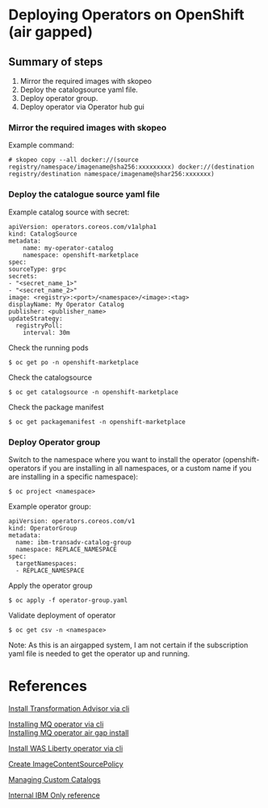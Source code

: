 # Deploying Operators on OpenShift (air gapped)

## Summary of steps

1. Mirror the required images with skopeo
2. Deploy the catalogsource yaml file.
3. Deploy operator group.
4. Deploy operator via Operator hub gui

### Mirror the required images with skopeo
Example command:
        
    # skopeo copy --all docker://(source registry/namespace/imagename@sha256:xxxxxxxxx) docker://(destination registry/destination namespace/imagename@shar256:xxxxxxx)

### Deploy the catalogue source yaml file
Example catalog source with secret:

    apiVersion: operators.coreos.com/v1alpha1
    kind: CatalogSource
    metadata:
        name: my-operator-catalog
        namespace: openshift-marketplace
    spec:
    sourceType: grpc
    secrets: 
    - "<secret_name_1>"
    - "<secret_name_2>"
    image: <registry>:<port>/<namespace>/<image>:<tag>
    displayName: My Operator Catalog
    publisher: <publisher_name>
    updateStrategy:
      registryPoll:
        interval: 30m

Check the running pods

    $ oc get po -n openshift-marketplace

Check the catalogsource

    $ oc get catalogsource -n openshift-marketplace

Check the package manifest

    $ oc get packagemanifest -n openshift-marketplace


### Deploy Operator group
Switch to the namespace where you want to install the operator (openshift-operators if you are installing in all namespaces, or a custom name if you are installing in a specific namespace):

    $ oc project <namespace>

Example operator group:

    apiVersion: operators.coreos.com/v1
    kind: OperatorGroup
    metadata:
      name: ibm-transadv-catalog-group
      namespace: REPLACE_NAMESPACE
    spec:
      targetNamespaces:
      - REPLACE_NAMESPACE

Apply the operator group
```
$ oc apply -f operator-group.yaml
```

Validate deployment of operator

    $ oc get csv -n <namespace>

Note: As this is an airgapped system, I am not certain if the subscription yaml file is needed to get the operator up and running.
# References 

[Install Transformation Advisor via cli](https://www.ibm.com/docs/en/cta?topic=ocp-air-gap-install)

[Installing MQ operator via cli](https://www.ibm.com/docs/en/ibm-mq/9.2?topic=iumorho-installing-mq-operator-using-red-hat-openshift-cli)  <br>
[Installing MQ operator air gap install](https://www.ibm.com/docs/en/ibm-mq/9.3?topic=openshift-installing-mq-operator-in-airgap-environment#ctr_installing_airgap__invdload)

[Install WAS Liberty operator via cli](https://www.ibm.com/docs/en/was-liberty/core?topic=operators-installing-openshift-cli)

[Create ImageContentSourcePolicy](https://www.ibm.com/docs/en/scalecontainernative?topic=appendix-airgap-setup-network-restricted-red-hat-openshift-container-platform-clusters)

[Managing Custom Catalogs](https://docs.openshift.com/container-platform/4.9/operators/admin/olm-managing-custom-catalogs.html)

[Internal IBM Only reference](https://ibmdocs-test.mybluemix.net/docs/en/SSGT7J_22.2_test?topic=operators-installing-using-cli)
